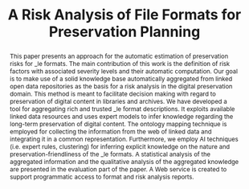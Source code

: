 ---
abstract: This paper presents an approach for the automatic estimation of preservation
  risks for _le formats. The main contribution of this work is the definition of risk
  factors with associated severity levels and their automatic computation. Our goal
  is to make use of a solid knowledge base automatically aggregated from linked open
  data repositories as the basis for a risk analysis in the digital preservation domain.
  This method is meant to facilitate decision making with regard to preservation of
  digital content in libraries and archives. We have developed a tool for aggregating
  rich and trusted _le format descriptions. It exploits available linked data resources
  and uses expert models to infer knowledge regarding the long-term preservation of
  digital content. The ontology mapping technique is employed for collecting the information
  from the web of linked data and integrating it in a common representation. Furthermore,
  we employ AI techniques (i.e. expert rules, clustering) for inferring explicit knowledge
  on the nature and preservation-friendliness of the _le formats. A statistical analysis
  of the aggregated information and the qualitative analysis of the aggregated knowledge
  are presented in the evaluation part of the paper. A Web service is created to support
  programmatic access to format and risk analysis reports.
creators:
- Roman Graf
- Sergiu Gordea
date: null
document_url: https://services.phaidra.univie.ac.at/api/object/o:377374/download
grand_parent: iPRES
institutions: []
keywords:
- digital preservation
- risk analysis
- linked open data
- preservation planning
- ontology matching
- information integration
- lisbon
landing_page_url: https://phaidra.univie.ac.at/o:377374
language: eng
layout: publication
license: CC BY-SA 2.0 AT
notes_url: null
parent: iPRES 2013
publication_type: paper
size: 855977
slides_url: null
source_name: iPRES
stream_url: null
title: A Risk Analysis of File Formats for Preservation Planning
year: 2013
---